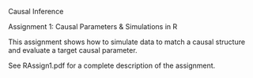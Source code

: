 Causal Inference

Assignment 1: Causal Parameters & Simulations in R

This assignment shows how to simulate data to match a causal structure and evaluate a target causal parameter.

See RAssign1.pdf for a complete description of the assignment.
